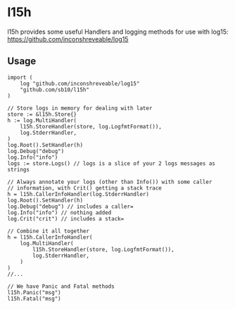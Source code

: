 # l15h

l15h provides some useful Handlers and logging methods for use with log15:
https://github.com/inconshreveable/log15

## Usage

    import (
        log "github.com/inconshreveable/log15"
        "github.com/sb10/l15h"
    )

    // Store logs in memory for dealing with later
    store := &l15h.Store{}
    h := log.MultiHandler(
        l15h.StoreHandler(store, log.LogfmtFormat()),
        log.StderrHandler,
    )
    log.Root().SetHandler(h)
    log.Debug("debug")
    log.Info("info")
    logs := store.Logs() // logs is a slice of your 2 logs messages as strings

    // Always annotate your logs (other than Info()) with some caller
    // information, with Crit() getting a stack trace
    h = l15h.CallerInfoHandler(log.StderrHandler)
    log.Root().SetHandler(h)
    log.Debug("debug") // includes a caller=
    log.Info("info") // nothing added
    log.Crit("crit") // includes a stack=

    // Combine it all together
    h = l15h.CallerInfoHandler(
        log.MultiHandler(
            l15h.StoreHandler(store, log.LogfmtFormat()),
            log.StderrHandler,
        )
    )
    //...

    // We have Panic and Fatal methods
    l15h.Panic("msg")
    l15h.Fatal("msg")